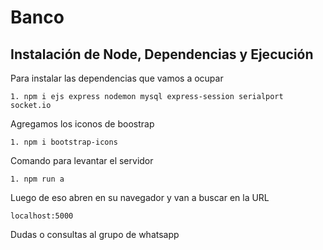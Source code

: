 # Banco
## Instalación de Node, Dependencias y Ejecución

Para instalar las dependencias que vamos a ocupar 

    1. npm i ejs express nodemon mysql express-session serialport socket.io

Agregamos los iconos de boostrap

    1. npm i bootstrap-icons
    
Comando para levantar el servidor

    1. npm run a

Luego de eso abren en su navegador y van a buscar en la URL

    localhost:5000

Dudas o consultas al grupo de whatsapp 
